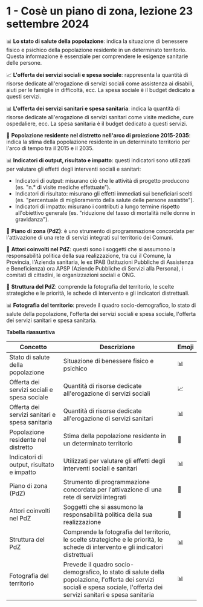 # 1 - Cosè un piano di zona, lezione 23 settembre 2024

📊 **Lo stato di salute della popolazione**: indica la situazione di benessere fisico e psichico della popolazione residente in un determinato territorio. Questa informazione è essenziale per comprendere le esigenze sanitarie delle persone.

📈 **L'offerta dei servizi sociali e spesa sociale**: rappresenta la quantità di risorse dedicate all'erogazione di servizi sociali come assistenza ai disabili, aiuti per le famiglie in difficoltà, ecc. La spesa sociale è il budget dedicato a questi servizi.

📊 **L'offerta dei servizi sanitari e spesa sanitaria**: indica la quantità di risorse dedicate all'erogazione di servizi sanitari come visite mediche, cure ospedaliere, ecc. La spesa sanitaria è il budget dedicato a questi servizi.

👥 **Popolazione residente nel distretto nell'arco di proiezione 2015-2035**: indica la stima della popolazione residente in un determinato territorio per l'arco di tempo tra il 2015 e il 2035.

📊 **Indicatori di output, risultato e impatto**: questi indicatori sono utilizzati per valutare gli effetti degli interventi sociali e sanitari:

* Indicatori di output: misurano ciò che le attività di progetto producono (es. "n.° di visite mediche effettuate").
* Indicatori di risultato: misurano gli effetti immediati sui beneficiari scelti (es. "percentuale di miglioramento della salute delle persone assistite").
* Indicatori di impatto: misurano i contributi a lungo termine rispetto all'obiettivo generale (es. "riduzione del tasso di mortalità nelle donne in gravidanza").

📝 **Piano di zona (PdZ)**: è uno strumento di programmazione concordata per l'attivazione di una rete di servizi integrati sul territorio dei Comuni.

🤝 **Attori coinvolti nel PdZ**: questi sono i soggetti che si assumono la responsabilità politica della sua realizzazione, tra cui il Comune, la Provincia, l'Azienda sanitaria, le ex IPAB (Istituzioni Pubbliche di Assistenza e Beneficienza) ora APSP (Aziende Pubbliche di Servizi alla Persona), i comitati di cittadini, le organizzazioni sociali e ONG.

📝 **Struttura del PdZ**: comprende la fotografia del territorio, le scelte strategiche e le priorità, le schede di intervento e gli indicatori distrettuali.

📊 **Fotografia del territorio**: prevede il quadro socio-demografico, lo stato di salute della popolazione, l'offerta dei servizi sociali e spesa sociale, l'offerta dei servizi sanitari e spesa sanitaria.

**Tabella riassuntiva**

| **Concetto** | **Descrizione** | **Emoji** |
| --- | --- | --- |
| Stato di salute della popolazione | Situazione di benessere fisico e psichico | 📊 |
| Offerta dei servizi sociali e spesa sociale | Quantità di risorse dedicate all'erogazione di servizi sociali | 📈 |
| Offerta dei servizi sanitari e spesa sanitaria | Quantità di risorse dedicate all'erogazione di servizi sanitari | 📊 |
| Popolazione residente nel distretto | Stima della popolazione residente in un determinato territorio | 👥 |
| Indicatori di output, risultato e impatto | Utilizzati per valutare gli effetti degli interventi sociali e sanitari | 📊 |
| Piano di zona (PdZ) | Strumento di programmazione concordata per l'attivazione di una rete di servizi integrati | 🤝 |
| Attori coinvolti nel PdZ | Soggetti che si assumono la responsabilità politica della sua realizzazione | 🤝 |
| Struttura del PdZ | Comprende la fotografia del territorio, le scelte strategiche e le priorità, le schede di intervento e gli indicatori distrettuali | 📊 |
| Fotografia del territorio | Prevede il quadro socio-demografico, lo stato di salute della popolazione, l'offerta dei servizi sociali e spesa sociale, l'offerta dei servizi sanitari e spesa sanitaria | 📊 |

